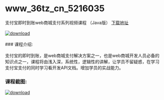 # www_36tz_cn_5216035
支付宝即时到账web商城支付系列视频课程 （Java版）
[下载地址](http://www.36tz.cn/article/5216035 "下载地址")
<br/></br>[![download](http://36tz.cn/muke_img/2020_11_2-19-300x210.png "下载地址")](http://www.36tz.cn/article/5216035 "下载地址")
<br/></br>### 课程介绍:<br/></br>支付宝的即时到账，是web商城支付解决方案之一，也是web商城开发人员必备的知识点之一，课程将由浅入深，系统性，逻辑性的讲解，让学员不留疑惑，在学习支付宝支付的同时学习看开发API文档。增加学员的实战能力。

### 课程截图:
[![download](http://36tz.cn/muke_img/2020_11_1-19.png "下载地址")](http://www.36tz.cn/article/5216035 "下载地址")
